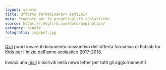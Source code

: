 ```yaml
---
layout: scuole
title: Offerta formativa<br> sett2017
meta: Proposte per le progettualità scolastiche
source: https://jekyllrb.com/docs/pagination/
category: scuole
fotografia: img/pof.jpg
---
```

<a href="{{site.baseurl}}/download/F4K_offerta_formativa17-18.pdf">QUI</a> puoi trovare il documento riassuntivo dell'offerta formativa di Fablab for Kids per l'inizio dell'anno scolastico 2017-2018.
<br><br>
Inviaci una <a href="mailto:info@fablabforkids.it">mail</a> o iscriviti nella news letter per tutti gli aggiornamenti!
